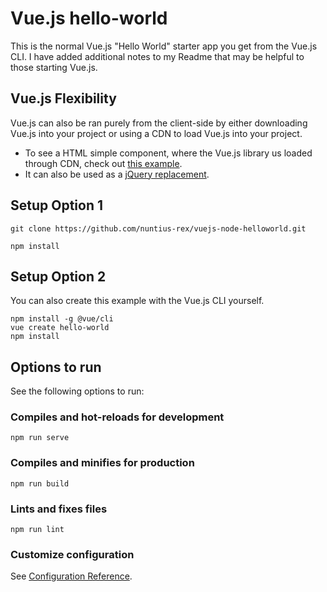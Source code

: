 # Vue.js hello-world

<p>This is the normal Vue.js "Hello World" starter app you get from the Vue.js CLI.
I have added additional notes to my Readme that may be helpful to those starting Vue.js.
</p>

## Vue.js Flexibility

<p>Vue.js can also be ran purely from the client-side by either downloading Vue.js into your project or using a CDN to load Vue.js into your project.

<ul>
  <li>To see a HTML simple component, where the Vue.js library us loaded through CDN, check out <a href="https://github.com/nuntius-rex/vuejs-simple-component">this example</a>.</li>
  <li>It can also be used as a <a href="https://github.com/nuntius-rex/viewjs-jquery-replacement">jQuery replacement</a>.
</ul>

</p>

## Setup Option 1
```
git clone https://github.com/nuntius-rex/vuejs-node-helloworld.git

npm install
```

## Setup Option 2
You can also create this example with the Vue.js CLI yourself.

```
npm install -g @vue/cli
vue create hello-world
npm install
```

## Options to run

<p>See the following options to run:</p>

### Compiles and hot-reloads for development
```
npm run serve
```

### Compiles and minifies for production
```
npm run build
```

### Lints and fixes files
```
npm run lint
```

### Customize configuration
See [Configuration Reference](https://cli.vuejs.org/config/).
